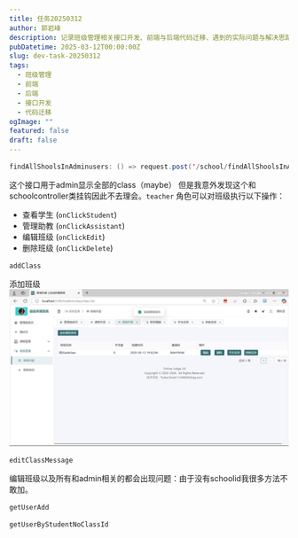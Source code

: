 ```yaml
---
title: 任务20250312
author: 郭岩峰
description: 记录班级管理相关接口开发、前端与后端代码迁移、遇到的实际问题与解决思路。
pubDatetime: 2025-03-12T00:00:00Z
slug: dev-task-20250312
tags:
  - 班级管理
  - 前端
  - 后端
  - 接口开发
  - 代码迁移
ogImage: ""
featured: false
draft: false
---
```


```java
findAllShoolsInAdminusers: () => request.post('/school/findAllShoolsInAdminusers')
```

这个接口用于admin显示全部的class（maybe）
但是我意外发现这个和schoolcontroller类挂钩因此不去理会。`teacher` 角色可以对班级执行以下操作：

- 查看学生 (`onClickStudent`)
- 管理助教 (`onClickAssistant`)
- 编辑班级 (`onClickEdit`)
- 删除班级 (`onClickDelete`)

```java
addClass
```

添加班级
![image-20250312195306321](../../../assets/images/image-20250312195306321.png)

```java
editClassMessage
```

编辑班级以及所有和admin相关的都会出现问题：由于没有schoolid我很多方法不敢加。

```java
getUserAdd
```

```java
getUserByStudentNoClassId
```